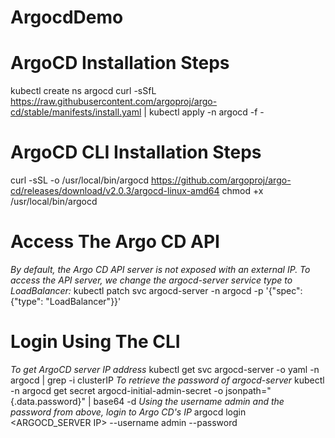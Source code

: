 # ArgocdDemo

# ArgoCD Installation Steps
kubectl create ns argocd
curl -sSfL https://raw.githubusercontent.com/argoproj/argo-cd/stable/manifests/install.yaml | kubectl apply -n argocd -f -

# ArgoCD CLI Installation Steps
curl -sSL -o /usr/local/bin/argocd https://github.com/argoproj/argo-cd/releases/download/v2.0.3/argocd-linux-amd64
chmod +x /usr/local/bin/argocd

# Access The Argo CD API 
*By default, the Argo CD API server is not exposed with an external IP. To access the API server, we change the argocd-server service type to LoadBalancer:*
kubectl patch svc argocd-server -n argocd -p '{"spec": {"type": "LoadBalancer"}}'

# Login Using The CLI
*To get ArgoCD server IP address*
kubectl get svc argocd-server -o yaml -n argocd | grep -i clusterIP
*To retrieve the password of argocd-server*
kubectl -n argocd get secret argocd-initial-admin-secret -o jsonpath="{.data.password}" | base64 -d
*Using the username admin and the password from above, login to Argo CD's IP*
argocd login <ARGOCD_SERVER IP> --username admin --password <password>
 

